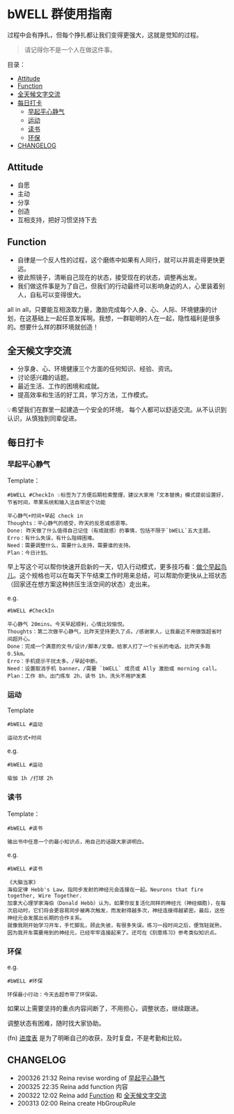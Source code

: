 # bWELL 群使用指南
过程中会有挣扎，但每个挣扎都让我们变得更强大，这就是觉知的过程。
> 请记得你不是一个人在做这件事。

目录：
- [Attitude](#attitude)
- [Function](#function)
- [全天候文字交流](#全天候文字交流)
- [每日打卡](#每日打卡)
  * [早起平心静气](#早起平心静气)
  * [运动](#运动)
  * [读书](#读书)
  * [环保](#环保)
- [CHANGELOG](#CHANGELOG)

## Attitude
* 自愿
* 主动
* 分享
* 创造
* 互相支持，把好习惯坚持下去

## Function
* 自律是一个反人性的过程，这个磨练中如果有人同行，就可以并肩走得更快更远。
* 彼此照镜子，清晰自己现在的状态，接受现在的状态，调整再出发。
* 我们做这件事是为了自己，但我们的行动最终可以影响身边的人，心里装着别人，自私可以变得很大。

all in all，只要能互相汲取力量，激励完成每个人身、心、人际、环境健康的计划，在这基础上一起任意发挥啊。我想，一群聪明的人在一起，隐性福利是很多的。想要什么样的群环境就创造！

## 全天候文字交流
* 分享身、心、环境健康三个方面的任何知识、经验、资讯。
* 讨论感兴趣的话题。
* 最近生活、工作的困境和成就。
* 提高效率和生活的好工具，学习方法，工作模式。

💡希望我们在群里一起建造一个安全的环境， 每个人都可以舒适交流。从不认识到认识，从慎独到同辈促进。

## 每日打卡
### 早起平心静气
Template：
```
#bWELL #CheckIn 💡标签为了方便后期检索整理，建议大家用「文本替换」模式提前设置好，节省时间，苹果系统和输入法自带这个功能

平心静气+时间+早起 check in
Thoughts：平心静气的感受，昨天的反思或感恩等。
Done: 昨天做了什么值得自己记住（有成就感）的事情，包括不限于`bWELL`五大主题。
Erro：有什么失误，有什么阻碍困难。
Need：需要调整什么，需要什么支持，需要谁的支持。
Plan：今日计划。
```
早上写这个可以帮你快速开启新的一天，切入行动模式，更多技巧看：[做个早起鸟儿](https://github.com/ReinaSuo/TopLife/blob/master/HbOrganizedMorning.md)。这个规格也可以在每天下午结束工作时用来总结，可以帮助你更快从上班状态（回家还在想方案这种挤压生活空间的状态）走出来。

e.g. 
```
#bWELL #CheckIn

平心静气 20mins。今天早起顺利，心情比较愉悦。
Thoughts：第二次做平心静气，比昨天坚持更久了点。/感谢家人，让我最近不用做饭超省时间超开心。
Done：完成一个满意的文书/设计/脚本/文章。给家人打了一个长长的电话。比昨天多跑 0.5km。
Erro：手机提示干扰太多。/早起中断。
Need：设置取消手机 banner。/需要 `bWELL` 成员或 Ally 激励或 morning call。
Plan：工作 8h，出门练车 2h，读书 1h，洗头不用护发素
```

### 运动
Template
```
#bWELL #运动

运动方式+时间
```
e.g. 
```
#bWELL #运动

瑜伽 1h /打球 2h 
```

### 读书
Template：
```
#bWELL #读书

输出书中任意一个的最小知识点，用自己的话跟大家讲明白。
```
e.g. 
```
#bWELL #读书

《大脑当家》
海伯定律 Hebb's Law，指同步发射的神经元会连接在一起。Neurons that fire together, Wire Together.
加拿大心理学家海伯（Donald Hebb）认为，如果你反复活化同样的神经元（神经细胞)，在每次启动时，它们将会更容易同步被再次触发，而发射得越多次，神经连接得越紧密。最后，这些神经元会发展出长期的合作关系。
就像我刚开始学习开车，手忙脚乱，顾此失彼，有很多失误。练习一段时间之后，便驾轻就熟，因为我开车需要用到的神经元，已经牢牢连接起来了。还可在《刻意练习》参考类似知识点。
```

### 环保
e.g. 
```
#bWELL #环保

环保最小行动：今天去超市带了环保袋。
```

如果以上需要坚持的重点内容间断了，不用担心，调整状态，继续跟进。

调整状态有困难，随时找大家协助。


(fn)  [进度表](https://docs.qq.com/sheet/DTHZUUnF1WnlFbVlV?tab=BB08J2&c=C4A0A0) 是为了明晰自己的收获，及时复盘，不是考勤和比较。

## CHANGELOG
* 200326 21:32 Reina revise wording of [早起平心静气](#早起平心静气)
* 200325 22:35 Reina add function 内容
* 200322 12:02 Reina add [Function](#Function) 和 [全天候文字交流](#全天候文字交流)
* 200313 02:00 Reina create HbGroupRule
